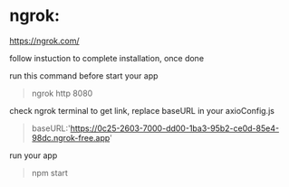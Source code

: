 # ngrok:

https://ngrok.com/

follow instuction to complete installation, once done

run this command before start your app

> ngrok http 8080 

check ngrok terminal to get link, replace baseURL in your axioConfig.js

> baseURL:'https://0c25-2603-7000-dd00-1ba3-95b2-ce0d-85e4-98dc.ngrok-free.app'

run your app

> npm start
